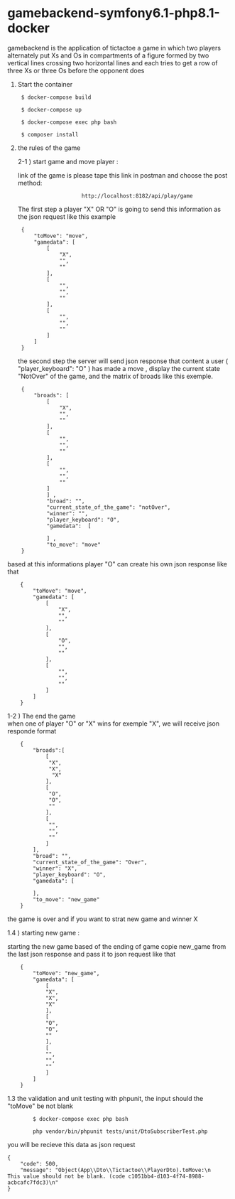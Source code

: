 
# gamebackend-symfony6.1-php8.1-docker

gamebackend is the application of tictactoe a game in which two players alternately 
put Xs and Os in compartments of a figure formed by two vertical lines crossing two horizontal lines and each tries to get a 
row of three Xs or three Os before the opponent does

1) Start the container

        $ docker-compose build

        $ docker-compose up

        $ docker-compose exec php bash

        $ composer install

2) the rules of the game

    2-1 ) start game and move player :
    
    link of the game is please tape this link in postman and choose the post method: 
    
                           http://localhost:8182/api/play/game

    The first step a player "X" OR "O" is going to send this information as the json request like this example

        {
            "toMove": "move",
            "gamedata": [
                [
                    "X",
                    "",
                    ""
                ],
                [
                    "",
                    "",
                    ""
                ],
                [
                    "",
                    "",
                    ""
                ]
            ]        
        }


    the second step the server will send json response that content a user ( "player_keyboard": "O" )   has made a move , display the current state "NotOver"  of the game,
    and the matrix of broads like this exemple.
      
        {
            "broads": [
                [
                    "X",
                    "",
                    ""
                ],
                [
                    "",
                    "",
                    ""
                ],
                [
                    "",
                    "",
                    ""
                ]
                ] ,
                "broad": "",
                "current_state_of_the_game": "notOver",
                "winner": "",
                "player_keyboard": "O",
                "gamedata":  [

                ] ,
                "to_move": "move"
        }  
based at this informations player "O" can create his own json response like that  

        {
            "toMove": "move",
            "gamedata": [
                [
                    "X",
                    "",
                    ""
                ],
                [
                    "O",
                    "",
                    ""
                ],
                [
                    "",
                    "",
                    ""
                ]
            ]        
        }
1-2 ) The end the game  
    when one of player "O" or "X" wins for exemple "X", we will receive json responde format
        
        {
            "broads":[
                [
                 "X",
                 "X",
                  "X"
                ],
                [
                 "O",
                 "O",
                 ""
                ],
                [
                 "",
                 "",
                 ""
                ]
            ],
            "broad": "",
            "current_state_of_the_game": "Over",
            "winner": "X",
            "player_keyboard": "O",
            "gamedata": [

            ],
            "to_move": "new_game"
        }


the game is over and if you want to strat new game  and winner X

1.4 ) starting new game :
   
starting the new game based of the ending of game copie new_game from the last json response and pass it to json request like that 

        {
            "toMove": "new_game",
            "gamedata": [
                [
                "X",
                "X",
                "X"
                ],
                [
                "O",
                "O",
                ""
                ],
                [
                "",
                "",
                ""
                ]
            ]        
        }

1.3  the validation and unit testing with phpunit, the input should the "toMove" be not blank 

            $ docker-compose exec php bash

            php vendor/bin/phpunit tests/unit/DtoSubscriberTest.php

you will be recieve this data as json request



    {
        "code": 500,
        "message": "Object(App\\Dto\\Tictactoe\\PlayerDto).toMove:\n    This value should not be blank. (code c1051bb4-d103-4f74-8988-acbcafc7fdc3)\n"
    }